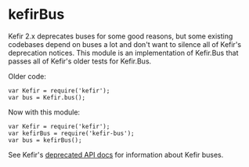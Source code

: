 # kefirBus

Kefir 2.x deprecates buses for some good reasons, but some existing codebases
depend on buses a lot and don't want to silence all of Kefir's deprecation
notices. This module is an implementation of Kefir.Bus that passes all of
Kefir's older tests for Kefir.Bus.

Older code:

    var Kefir = require('kefir');
    var bus = Kefir.bus();

Now with this module:

    var Kefir = require('kefir');
    var kefirBus = require('kefir-bus');
    var bus = kefirBus();

See Kefir's [deprecated API docs](https://github.com/pozadi/kefir/blob/master/deprecated-api-docs.md)
for information about Kefir buses.
